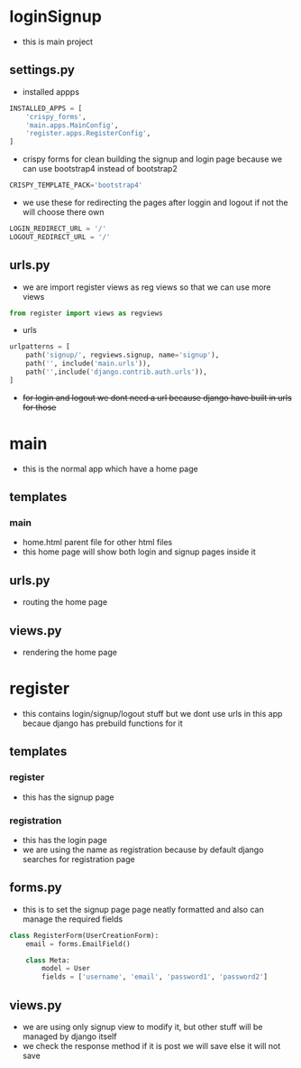 # loginSignup
- this is main project
## settings.py
- installed appps 
```python
INSTALLED_APPS = [
    'crispy_forms',
    'main.apps.MainConfig',
    'register.apps.RegisterConfig',
]
```
- crispy forms for clean building the signup and login page because we can use bootstrap4 instead of bootstrap2
```python
CRISPY_TEMPLATE_PACK='bootstrap4'
```
- we use these for redirecting the pages after loggin and logout if not the will choose there own
```python
LOGIN_REDIRECT_URL = '/' 
LOGOUT_REDIRECT_URL = '/'
```
## urls.py
- we are import register views as reg views so that we can use more views
```python
from register import views as regviews
```
- urls
```python
urlpatterns = [
    path('signup/', regviews.signup, name='signup'),
    path('', include('main.urls')),
    path('',include('django.contrib.auth.urls')),
]
```
- ~~for login and logout we dont need a url because django have built in urls for those~~
# main
- this is the normal app which have a home page
## templates
   ### main
   - home.html parent file for other html files
   - this home page will show both login and signup pages inside it
   ## urls.py
   - routing  the home page 
   ## views.py
   - rendering the home page


# register
- this contains login/signup/logout stuff but we dont use urls in this app becaue django has prebuild functions for it
## templates
### register
- this has the signup page
### registration
- this has the login page
- we are using the name as registration because by default django searches for registration page
## forms.py
- this is to set the signup page page neatly formatted and also can manage the required fields
```python
class RegisterForm(UserCreationForm):
    email = forms.EmailField()

    class Meta:
        model = User
        fields = ['username', 'email', 'password1', 'password2']
```
## views.py
- we are using only signup view to modify it, but other stuff will be managed by django itself
- we check the response method if it is post we will save else it will not save
